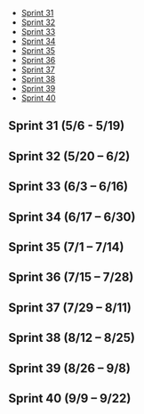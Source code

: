 - [Sprint 31]()
- [Sprint 32]()
- [Sprint 33]()
- [Sprint 34]()
- [Sprint 35]()
- [Sprint 36]()
- [Sprint 37]()
- [Sprint 38]()
- [Sprint 39]()
- [Sprint 40]()

## Sprint 31 (5/6 - 5/19)

## Sprint 32 (5/20 – 6/2)

## Sprint 33 (6/3 – 6/16)

## Sprint 34 (6/17 – 6/30)

## Sprint 35 (7/1 – 7/14)

## Sprint 36 (7/15 – 7/28)

## Sprint 37 (7/29 – 8/11)

## Sprint 38 (8/12 – 8/25)

## Sprint 39 (8/26 – 9/8)

## Sprint 40 (9/9 – 9/22)
